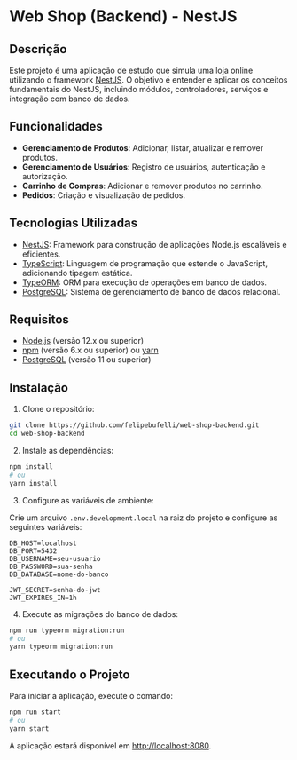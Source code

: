 # Web Shop (Backend) - NestJS

## Descrição

Este projeto é uma aplicação de estudo que simula uma loja online utilizando o framework [NestJS](https://nestjs.com/). O objetivo é entender e aplicar os conceitos fundamentais do NestJS, incluindo módulos, controladores, serviços e integração com banco de dados.

## Funcionalidades

- **Gerenciamento de Produtos**: Adicionar, listar, atualizar e remover produtos.
- **Gerenciamento de Usuários**: Registro de usuários, autenticação e autorização.
- **Carrinho de Compras**: Adicionar e remover produtos no carrinho.
- **Pedidos**: Criação e visualização de pedidos.

## Tecnologias Utilizadas

- [NestJS](https://nestjs.com/): Framework para construção de aplicações Node.js escaláveis e eficientes.
- [TypeScript](https://www.typescriptlang.org/): Linguagem de programação que estende o JavaScript, adicionando tipagem estática.
- [TypeORM](https://typeorm.io/): ORM para execução de operações em banco de dados.
- [PostgreSQL](https://www.postgresql.org/): Sistema de gerenciamento de banco de dados relacional.

## Requisitos

- [Node.js](https://nodejs.org/en/download/) (versão 12.x ou superior)
- [npm](https://www.npmjs.com/get-npm) (versão 6.x ou superior) ou [yarn](https://yarnpkg.com/getting-started/install)
- [PostgreSQL](https://www.postgresql.org/download/) (versão 11 ou superior)

## Instalação

1. Clone o repositório:

```bash
git clone https://github.com/felipebufelli/web-shop-backend.git
cd web-shop-backend
```

2. Instale as dependências:

```bash
npm install
# ou
yarn install
```

3. Configure as variáveis de ambiente:

Crie um arquivo `.env.development.local` na raiz do projeto e configure as seguintes variáveis:

```env
DB_HOST=localhost
DB_PORT=5432
DB_USERNAME=seu-usuario
DB_PASSWORD=sua-senha
DB_DATABASE=nome-do-banco

JWT_SECRET=senha-do-jwt
JWT_EXPIRES_IN=1h
```

4. Execute as migrações do banco de dados:

```bash
npm run typeorm migration:run
# ou
yarn typeorm migration:run
```

## Executando o Projeto

Para iniciar a aplicação, execute o comando:

```bash
npm run start
# ou
yarn start
```

A aplicação estará disponível em [http://localhost:8080](http://localhost:8080).
